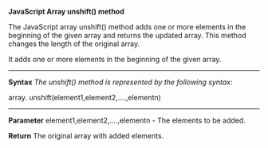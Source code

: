 **JavaScript Array unshift() method**

The JavaScript array unshift() method adds one or more elements in the beginning of the given array and returns the updated array. This method changes the length of the original array.

It adds one or more elements in the beginning of the given array.

------------------------------

**Syntax**
_The unshift() method is represented by the following syntax:_

array. unshift(element1,element2,....,elementn) 

---------------------------

**Parameter**
element1,element2,....,elementn - The elements to be added.

**Return**
The original array with added elements.
